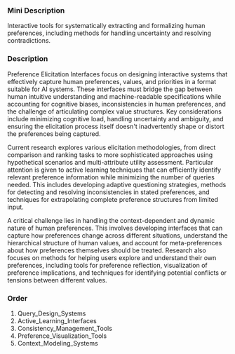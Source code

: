 ### Mini Description

Interactive tools for systematically extracting and formalizing human preferences, including methods for handling uncertainty and resolving contradictions.

### Description

Preference Elicitation Interfaces focus on designing interactive systems that effectively capture human preferences, values, and priorities in a format suitable for AI systems. These interfaces must bridge the gap between human intuitive understanding and machine-readable specifications while accounting for cognitive biases, inconsistencies in human preferences, and the challenge of articulating complex value structures. Key considerations include minimizing cognitive load, handling uncertainty and ambiguity, and ensuring the elicitation process itself doesn't inadvertently shape or distort the preferences being captured.

Current research explores various elicitation methodologies, from direct comparison and ranking tasks to more sophisticated approaches using hypothetical scenarios and multi-attribute utility assessment. Particular attention is given to active learning techniques that can efficiently identify relevant preference information while minimizing the number of queries needed. This includes developing adaptive questioning strategies, methods for detecting and resolving inconsistencies in stated preferences, and techniques for extrapolating complete preference structures from limited input.

A critical challenge lies in handling the context-dependent and dynamic nature of human preferences. This involves developing interfaces that can capture how preferences change across different situations, understand the hierarchical structure of human values, and account for meta-preferences about how preferences themselves should be treated. Research also focuses on methods for helping users explore and understand their own preferences, including tools for preference reflection, visualization of preference implications, and techniques for identifying potential conflicts or tensions between different values.

### Order

1. Query_Design_Systems
2. Active_Learning_Interfaces
3. Consistency_Management_Tools
4. Preference_Visualization_Tools
5. Context_Modeling_Systems
